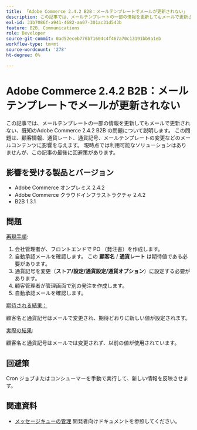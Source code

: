 ```yaml
---
title: 「Adobe Commerce 2.4.2 B2B：メールテンプレートでメールが更新されない」
description: この記事では、メールテンプレートの一部の情報を更新してもメールで更新されない、既知のAdobe Commerce 2.4.2 B2B の問題について説明します。 この問題は、顧客情報、通貨レート、通貨記号、メールテンプレートの変更などのメールコンテンツに影響を与えます。 現時点では利用可能なソリューションはありませんが、この記事の最後に回避策があります。
exl-id: 31b7086f-a941-4682-aa07-301ac31d543b
feature: B2B, Communications
role: Developer
source-git-commit: 0ad52eceb776b71604c4f467a70c13191bb9a1eb
workflow-type: tm+mt
source-wordcount: '278'
ht-degree: 0%

---
```


# Adobe Commerce 2.4.2 B2B：メールテンプレートでメールが更新されない

この記事では、メールテンプレートの一部の情報を更新してもメールで更新されない、既知のAdobe Commerce 2.4.2 B2B の問題について説明します。 この問題は、顧客情報、通貨レート、通貨記号、メールテンプレートの変更などのメールコンテンツに影響を与えます。 現時点では利用可能なソリューションはありませんが、この記事の最後に回避策があります。

## 影響を受ける製品とバージョン

* Adobe Commerce オンプレミス 2.4.2
* Adobe Commerce クラウドインフラストラクチャ 2.4.2
* B2B 1.3.1

## 問題

<u>再現手順</u>:

1. 会社管理者が、フロントエンドで PO （発注書）を作成します。
1. 自動承認メールを確認します。 この **顧客名** / **通貨レート** は期待値である必要があります。
1. 通貨記号を変更（**ストア/設定/通貨設定/通貨オプション**）に設定する必要があります。
1. 顧客管理者が管理画面で別の発注を作成します。
1. 自動承認メールを確認します。

<u>期待される結果：</u>

顧客名と通貨記号はメールで変更され、期待どおりに新しい値が設定されます。

<u>実際の結果</u>:

顧客名と通貨記号はメールでは変更されず、以前の値が使用されています。

## 回避策

Cron ジョブまたはコンシューマーを手動で実行して、新しい情報を反映させます。

## 関連資料

* [メッセージキューの管理](https://devdocs.magento.com/guides/v2.4/config-guide/mq/manage-message-queues.html) 開発者向けドキュメントを参照してください。
